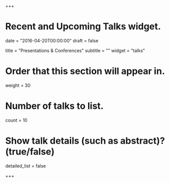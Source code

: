 +++
# Recent and Upcoming Talks widget.

date = "2016-04-20T00:00:00"
draft = false

title = "Presentations & Conferences"
subtitle = ""
widget = "talks"

# Order that this section will appear in.
weight = 30

# Number of talks to list.
count = 10

# Show talk details (such as abstract)? (true/false)
detailed_list = false

+++

